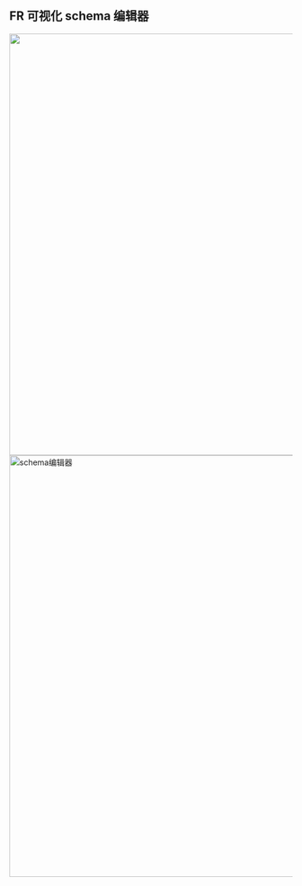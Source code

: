 ## FR 可视化 schema 编辑器

<img src="https://gw.alipayobjects.com/zos/demos_resources/n64ecc/fr-flow-short-par1.gif" width="750px"/>

<img src="https://gw.alipayobjects.com/zos/demos_resources/5ay8d5/fr-flow-short-par2.gif" alt="schema编辑器" width='750px' />
